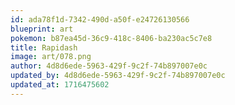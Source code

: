 ```yaml
---
id: ada78f1d-7342-490d-a50f-e24726130566
blueprint: art
pokemon: b87ea45d-36c9-418c-8406-ba230ac5c7e8
title: Rapidash
image: art/078.png
author: 4d8d6ede-5963-429f-9c2f-74b897007e0c
updated_by: 4d8d6ede-5963-429f-9c2f-74b897007e0c
updated_at: 1716475602
---
```

